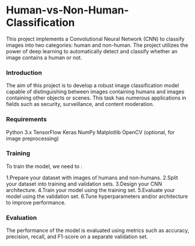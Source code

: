 # Human-vs-Non-Human-Classification

This project implements a Convolutional Neural Network (CNN) to classify images into two categories: human and non-human. The project utilizes the power of deep learning to automatically detect and classify whether an image contains a human or not.

### Introduction
The aim of this project is to develop a robust image classification model capable of distinguishing between images containing humans and images containing other objects or scenes. This task has numerous applications in fields such as security, surveillance, and content moderation.

### Requirements
Python 3.x
TensorFlow
Keras
NumPy
Matplotlib
OpenCV (optional, for image preprocessing)

### Training
To train the model, we need to :

1.Prepare your dataset with images of humans and non-humans.
2.Split your dataset into training and validation sets.
3.Design your CNN architecture.
4.Train your model using the training set.
5.Evaluate your model using the validation set.
6.Tune hyperparameters and/or architecture to improve performance.

### Evaluation
The performance of the model is evaluated using metrics such as accuracy, precision, recall, and F1-score on a separate validation set. 
